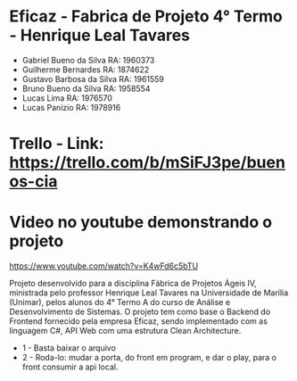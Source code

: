 # Eficaz - Fabrica de Projeto 4° Termo - Henrique Leal Tavares

- Gabriel Bueno da Silva RA: 1960373
- Guilherme Bernardes RA: 1874622
- Gustavo Barbosa da Silva RA: 1961559
- Bruno Bueno da Silva RA: 1958554
- Lucas Lima RA: 1976570
- Lucas Panizio RA: 1978916

# Trello - Link: https://trello.com/b/mSiFJ3pe/buenos-cia

  # Video no youtube demonstrando o projeto

https://www.youtube.com/watch?v=K4wFd6c5bTU

Projeto desenvolvido para a disciplina Fábrica de Projetos Ágeis IV, ministrada pelo professor Henrique
Leal Tavares na Universidade de Marília (Unimar), pelos alunos do 4° Termo A do curso de Análise e Desenvolvimento de Sistemas. O projeto tem como base o Backend do Frontend fornecido pela empresa Eficaz, sendo implementado com as linguagem C#, API Web com uma estrutura Clean Architecture.
* 1 - Basta baixar o arquivo 
* 2 - Roda-lo: mudar a porta, do front em program, e dar o play, para o front consumir a api local.
